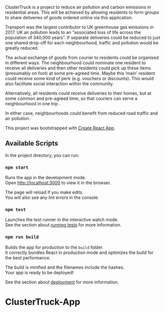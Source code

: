 
ClusterTruck is a project to reduce air pollution and carbon emissions in residential areas. This will be achieved by allowing residents to form groups to share deliveries of goods ordered online via this application.

Transport was the largest contributor to UK greenhouse gas emissions in 2017. UK air pollution leads to an “associated loss of life across the population of 340,000 years”. If separate deliveries could be reduced to just one shared drop-off for each neighbourhood, traffic and pollution would be greatly reduced.

The actual exchange of goods from courier to residents could be organised in different ways.
The neighbourhood could nominate one resident to receive all deliveries and then other residents could pick up these items (presumably on foot) at some pre-agreed time. Maybe this ‘main’ resident could receive some kind of perk (e.g. vouchers or discounts). This would also facilitate social interaction within the community.

Alternatively, all residents could receive deliveries to their homes, but at some common and pre-agreed time, so that couriers can serve a neighbourhood in one trip .

In either case, neighbourhoods could benefit from reduced road traffic and air pollution.


This project was bootstrapped with [Create React App](https://github.com/facebook/create-react-app).

## Available Scripts

In the project directory, you can run:

### `npm start`

Runs the app in the development mode.<br>
Open [http://localhost:3000](http://localhost:3000) to view it in the browser.

The page will reload if you make edits.<br>
You will also see any lint errors in the console.

### `npm test`

Launches the test runner in the interactive watch mode.<br>
See the section about [running tests](https://facebook.github.io/create-react-app/docs/running-tests) for more information.

### `npm run build`

Builds the app for production to the `build` folder.<br>
It correctly bundles React in production mode and optimizes the build for the best performance.

The build is minified and the filenames include the hashes.<br>
Your app is ready to be deployed!

See the section about [deployment](https://facebook.github.io/create-react-app/docs/deployment) for more information.
# ClusterTruck-App
